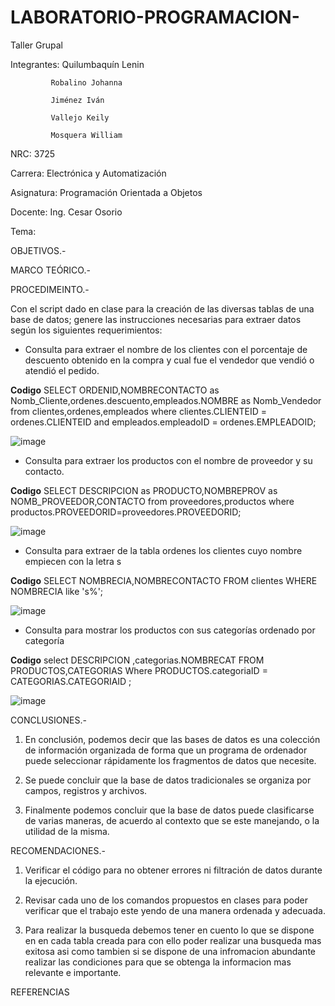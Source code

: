 # LABORATORIO-PROGRAMACION-

Taller Grupal 

Integrantes: Quilumbaquín Lenin

             Robalino Johanna
             
             Jiménez Iván
             
             Vallejo Keily
             
             Mosquera William 
             
NRC: 3725

Carrera: Electrónica y Automatización

Asignatura: Programación Orientada a Objetos 

Docente: Ing. Cesar Osorio

Tema: 


OBJETIVOS.-

MARCO TEÓRICO.-

PROCEDIMEINTO.-

Con el script dado en clase para la creación de las diversas tablas de una base de
datos; genere las instrucciones necesarias para extraer datos según los siguientes
requerimientos:

- Consulta para extraer el nombre de los clientes con el porcentaje de
descuento obtenido en la compra y cual fue el vendedor que vendió o
atendió el pedido.

**Codigo**
SELECT ORDENID,NOMBRECONTACTO as Nomb_Cliente,ordenes.descuento,empleados.NOMBRE as Nomb_Vendedor
from clientes,ordenes,empleados
where clientes.CLIENTEID = ordenes.CLIENTEID and
empleados.empleadoID = ordenes.EMPLEADOID;

![image](https://user-images.githubusercontent.com/84586923/131421495-e194a2c3-e59d-4a08-bf67-96de2b7b78eb.png)

-	Consulta para extraer los productos con el nombre de proveedor y su contacto.

**Codigo**
SELECT DESCRIPCION as PRODUCTO,NOMBREPROV as NOMB_PROVEEDOR,CONTACTO
from proveedores,productos
where productos.PROVEEDORID=proveedores.PROVEEDORID;

![image](https://user-images.githubusercontent.com/84586923/131421632-4850d79d-726b-4a49-b722-9bf5b53d3c0c.png)

- Consulta para extraer de la tabla ordenes los clientes cuyo nombre empiecen con la letra s

**Codigo**
SELECT NOMBRECIA,NOMBRECONTACTO FROM clientes WHERE NOMBRECIA like 's%';

![image](https://user-images.githubusercontent.com/84586923/131421706-ff82916d-0809-4bfb-a8ef-a3eb78ef53fd.png)

- Consulta para mostrar los productos con sus categorías ordenado por categoría

**Codigo**
select DESCRIPCION ,categorias.NOMBRECAT FROM PRODUCTOS,CATEGORIAS
Where PRODUCTOS.categoriaID = CATEGORIAS.CATEGORIAID ;

![image](https://user-images.githubusercontent.com/84586923/131421791-61a4ce36-ef0b-4208-8d8a-e113000cda0a.png)

CONCLUSIONES.-

1.	En conclusión, podemos decir que las bases de datos es una colección de información organizada de forma que un programa de ordenador puede seleccionar rápidamente los fragmentos de datos que necesite.

2.	Se puede concluir que la base de datos tradicionales se organiza por campos, registros y archivos.

3.	Finalmente podemos concluir que la base de datos puede clasificarse de varias maneras, de acuerdo al contexto que se este manejando, o la utilidad de la misma.

RECOMENDACIONES.-

1.	Verificar el código para no obtener errores ni filtración de datos durante la ejecución.  

2. Revisar cada uno de los comandos propuestos en clases para poder verificar que el trabajo este yendo de una manera ordenada y adecuada.

3. Para realizar la busqueda debemos tener en cuento lo que se dispone en en cada tabla creada para con ello poder realizar una busqueda mas exitosa asi como tambien si se dispone de una infromacion abundante realizar las condiciones para que se obtenga la informacion mas relevante e importante.

REFERENCIAS

